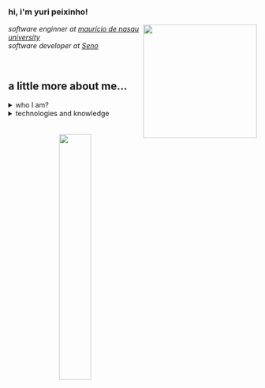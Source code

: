<h3> 
    hi, i'm yuri peixinho! 
</h3>

<img align="right" src="https://media.giphy.com/media/cIn5fTcjnKhStIeAef/giphy.gif" width="230">
    <p>
        <em>software enginner at 
            <a href="https://www.uninassau.edu.br">maurício de nasau university</a> 
</br>
        software developer at 
            <a href="https://www.seno-ti.com.br/en/home-en/">Seno</a>
        </em>
    </p>

<br>

## a little more about me...

<details>
    <summary>
         who I am?
    </summary>
    
<br>

I'm a technology enthusiast since I was little, I was interested, but I always thought it was a bigger role than I could handle, I started studying and now I'm here, seeking more and more knowledge and constantly evolving.

<br>

    
- born and raised in Brazil, João Pessoa, Paraíba
- student of Systems Analysis and Development by [Uninassau](https://www.uninassau.edu.br/)
- i have a twin brother and we almost always work together
- send me a [instagram direct](https://www.instagram.com/yuripeixinhoo/) and let be friends ( ﾉ ^ ｰ ^)ﾉ

<br>
    
</details>

<details>
    <summary>
        technologies and knowledge    
    </summary>

```javascript
const yuriPeixinho = {
  createdAt: Tue Jan 21 2003 19:22:00 GMT-0300,
  industryKnowledge: [Scrum],
  toolsAndTechnologies: [
    JavaScript,
    React.js,
    HTML,
    CSS,
    SCSS,
    Python,
    Flask,
    MySQL,
    Docker,
    Git,
  ],
  languages: ["portuguese", "english"],
};
```

</details>

<br>
<br>

<div align="center">
    <img  width=35.7% src="https://github-readme-stats.vercel.app/api/top-langs/?username=yuripeixinho&title_color=61dafb&text_color=ffffff&icon_color=61dafb&bg_color=20232a&langs_count=8&layout=compact&border_color=61dafb&hide_border=true" />
</div>
